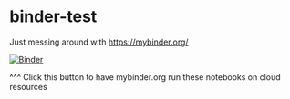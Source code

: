 # binder-test

Just messing around with https://mybinder.org/

[![Binder](https://mybinder.org/badge_logo.svg)](https://mybinder.org/v2/gh/CeSul/binder-test/HEAD)

^^^ Click this button to have mybinder.org run these notebooks on cloud resources
